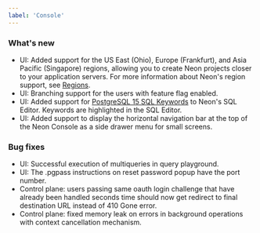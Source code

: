 ```yaml
---
label: 'Console'
---
```


### What's new

- UI: Added support for the US East (Ohio), Europe (Frankfurt), and Asia Pacific (Singapore) regions, allowing you to create Neon projects closer to your application servers. For more information about Neon's region support, see [Regions](https://neon.tech/docs/conceptual-guides/regions/).
- UI: Branching support for the users with feature flag enabled.
- UI: Added support for [PostgreSQL 15 SQL Keywords](https://www.postgresql.org/docs/15/sql-keywords-appendix.html) to Neon's SQL Editor. Keywords are highlighted in the SQL Editor.
- UI: Added support to display the horizontal navigation bar at the top of the Neon Console as a side drawer menu for small screens.

### Bug fixes

- UI: Successful execution of multiqueries in query playground.
- UI: The .pgpass instructions on reset password popup have the port number.
- Control plane: users passing same oauth login challenge that have already been handled seconds time should now get redirect to final destination URL instead of 410 Gone error. 
- Control plane: fixed memory leak on errors in background operations with context cancellation mechanism. 
